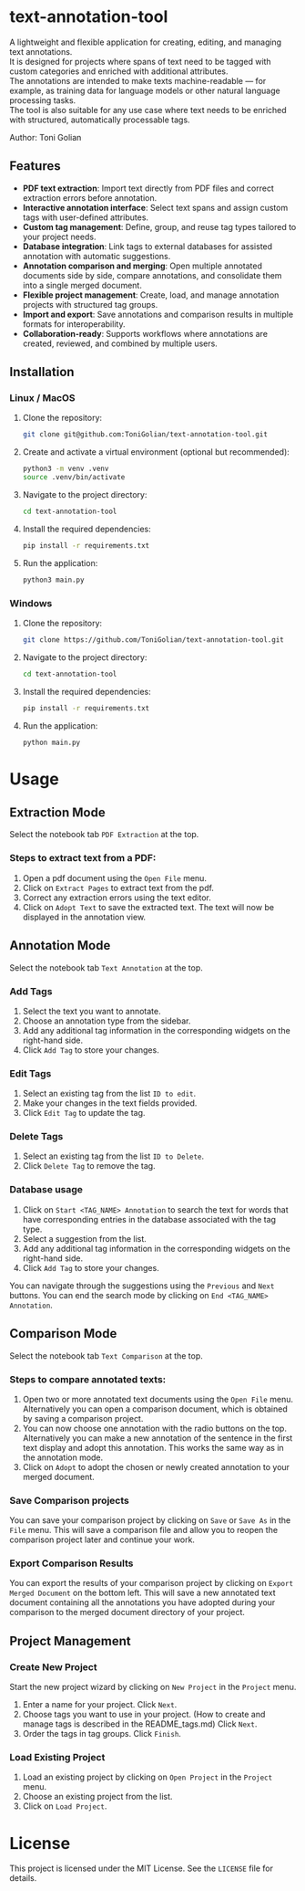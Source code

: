 # text-annotation-tool
A lightweight and flexible application for creating, editing, and managing text annotations.  
It is designed for projects where spans of text need to be tagged with custom categories and enriched with additional attributes.  
The annotations are intended to make texts machine-readable — for example, as training data for language models or other natural language processing tasks.  
The tool is also suitable for any use case where text needs to be enriched with structured, automatically processable tags.

Author: Toni Golian

## Features
- **PDF text extraction**: Import text directly from PDF files and correct extraction errors before annotation.  
- **Interactive annotation interface**: Select text spans and assign custom tags with user-defined attributes.  
- **Custom tag management**: Define, group, and reuse tag types tailored to your project needs.  
- **Database integration**: Link tags to external databases for assisted annotation with automatic suggestions.  
- **Annotation comparison and merging**: Open multiple annotated documents side by side, compare annotations, and consolidate them into a single merged document.  
- **Flexible project management**: Create, load, and manage annotation projects with structured tag groups.  
- **Import and export**: Save annotations and comparison results in multiple formats for interoperability.  
- **Collaboration-ready**: Supports workflows where annotations are created, reviewed, and combined by multiple users.  



## Installation
### Linux / MacOS
1. Clone the repository:
   ```bash
   git clone git@github.com:ToniGolian/text-annotation-tool.git
   ```
2. Create and activate a virtual environment (optional but recommended):
   ```bash
   python3 -m venv .venv
   source .venv/bin/activate
   ```
3. Navigate to the project directory:
    ```bash
   cd text-annotation-tool
   ```
4. Install the required dependencies:
   ```bash
   pip install -r requirements.txt
   ```
5. Run the application:
   ```bash
   python3 main.py
   ```
   
### Windows
1. Clone the repository:
   ```bash
   git clone https://github.com/ToniGolian/text-annotation-tool.git
   ```
2. Navigate to the project directory:
    ```bash
   cd text-annotation-tool
   ```      
3. Install the required dependencies:
   ```bash
   pip install -r requirements.txt
   ```
4. Run the application:
   ```bash
   python main.py
   ```
# Usage
## Extraction Mode
Select the notebook tab `PDF Extraction` at the top.
### Steps to extract text from a PDF:  
1. Open a pdf document using the `Open File` menu.
2. Click on `Extract Pages` to extract text from the pdf.
3. Correct any extraction errors using the text editor.
4. Click on `Adopt Text` to save the extracted text. The text will now be displayed in the annotation view.

## Annotation Mode
Select the notebook tab `Text Annotation` at the top.
### Add Tags
1. Select the text you want to annotate.
2. Choose an annotation type from the sidebar.
3. Add any additional tag information in the corresponding widgets on the right-hand side.
4. Click `Add Tag` to store your changes.

### Edit Tags
1. Select an existing tag from the list `ID to edit`. 
2. Make your changes in the text fields provided.
3. Click `Edit Tag` to update the tag.

### Delete Tags
1. Select an existing tag from the list `ID to Delete`.
2. Click `Delete Tag` to remove the tag.

### Database usage
1. Click on `Start <TAG_NAME> Annotation` to search the text for words that have corresponding entries in the database associated with the tag type.
2. Select a suggestion from the list.
3. Add any additional tag information in the corresponding widgets on the right-hand side.
4. Click `Add Tag` to store your changes.

You can navigate through the suggestions using the `Previous` and `Next` buttons.
You can end the search mode by clicking on `End <TAG_NAME> Annotation`.

## Comparison Mode
Select the notebook tab `Text Comparison` at the top.
### Steps to compare annotated texts:
1. Open two or more annotated text documents using the `Open File` menu. Alternatively you can open a comparison document, which is obtained by saving a comparison project.
2. You can now choose one annotation with the radio buttons on the top. Alternatively you can make a new annotation of the sentence in the first text display and adopt this annotation. This works the same way as in the annotation mode.
3. Click on `Adopt` to adopt the chosen or newly created annotation to your merged document.

### Save Comparison projects
You can save your comparison project by clicking on `Save` or `Save As` in the `File` menu. This will save a comparison file and allow you to reopen the comparison project later and continue your work.

### Export Comparison Results
You can export the results of your comparison project by clicking on `Export Merged Document` on the bottom left. This will save a new annotated text document containing all the annotations you have adopted during your comparison to the merged document directory of your project.

## Project Management
### Create New Project
Start the new project wizard by clicking on `New Project` in the `Project` menu.
1. Enter a name for your project. Click `Next`.
2. Choose tags you want to use in your project. (How to create and manage tags is described in the README_tags.md) Click `Next`.
3. Order the tags in tag groups. Click `Finish`.

### Load Existing Project
1. Load an existing project by clicking on `Open Project` in the `Project` menu.
2. Choose an existing project from the list.
3. Click on `Load Project`.

# License
This project is licensed under the MIT License. See the `LICENSE` file for details.